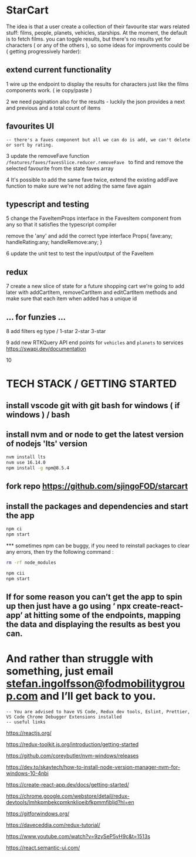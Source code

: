 # StarCart

The idea is that a user create a collection of their favourite star wars related stuff: films, people, planets, vehicles, starships. At the
moment, the default is to fetch films. you can toggle results, but there's no results yet for characters ( or any of the others ), so some
ideas for improvments could be ( getting progressively harder):

## extend current functionality

1 wire up the endpoint to display the results for characters just like the films components work. ( ie copy/paste )

2 we need pagination also for the results - luckily the json provides a next and previous and a total count of items

## favourites UI

    -- there's a faves component but all we can do is add, we can't delete or sort by rating.

3 update the removeFave function <code> /features/faves/favesSlice.reducer.removeFave </code> to find and remove the selected favourite from
the state faves array

4 It's possible to add the same fave twice, extend the existing addFave function to make sure we're not adding the same fave again

## typescript and testing

5 change the FaveItemProps interface in the FavesItem component from any so that it satisfies the typescript compiler

remove the 'any' and add the correct type interface Props{
	 fave:any;
	 handleRating:any;
	 handleRemove:any;
 }



6 update the unit test to test the input/output of the FaveItem

## redux

7 create a new slice of state for a future shopping cart we're going to add later with addCartItem, removeCartItem and editCartItem methods
and make sure that each item when added has a unique id

## ... for funzies ...

8 add filters eg type / 1-star 2-star 3-star

9 add new RTKQuery API end points for `vehicles` and `planets` to services https://swapi.dev/documentation

10 

# TECH STACK / GETTING STARTED

## install vscode git with git bash for windows ( if windows ) / bash

## install nvm and or node to get the latest version of nodejs 'lts' version

```bash
nvm install lts
nvm use 16.14.0
npm install -g npm@8.5.4
```

## fork repo https://github.com/sjingoFOD/starcart

## install the packages and dependencies and start the app

```bash
npm ci
npm start
```

\*\*\* sometimes npm can be buggy, if you need to reinstall packages to clear any errors, then try the following command :

```bash
rm -rf node_modules

npm cii
npm start
```

## If for some reason you can’t get the app to spin up then just have a go using ‘ npx create-react-app’ at hitting some of the endpoints, mapping the data and displaying the results as best you can.

# And rather than struggle with something, just email stefan.ingolfsson@fodmobilitygroup.com and I’ll get back to you.

    -- You are advised to have VS Code, Redux dev tools, Eslint, Prettier, VS Code Chrome Debugger Extensions installed
    -- useful links

https://reactjs.org/

https://redux-toolkit.js.org/introduction/getting-started

https://github.com/coreybutler/nvm-windows/releases

https://dev.to/skaytech/how-to-install-node-version-manager-nvm-for-windows-10-4nbi

https://create-react-app.dev/docs/getting-started/

https://chrome.google.com/webstore/detail/redux-devtools/lmhkpmbekcpmknklioeibfkpmmfibljd?hl=en

https://gitforwindows.org/

https://daveceddia.com/redux-tutorial/

https://www.youtube.com/watch?v=9zySeP5vH9c&t=1513s

https://react.semantic-ui.com/
